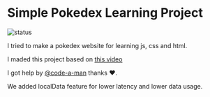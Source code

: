 # Simple Pokedex Learning Project

![status](https://github.com/furkandlkdr/pokedexx/actions/workflows/pages/pages-build-deployment/badge.svg)

I tried to make a pokedex website for learning js, css and html. 

I maded this project based on [this video](https://www.youtube.com/watch?v=QVBl7qVgxH8&t=928s)

I got help by [@code-a-man](https://github.com/code-a-man) thanks ❤️.

We added localData feature for lower latency and lower data usage.
